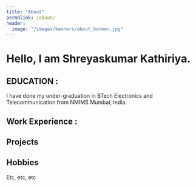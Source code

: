 ```yaml
---
title: "About"
permalink: /about/
header:
  image: "/images/banners/about_banner.jpg"
---
```


# Hello, I am Shreyaskumar Kathiriya.
## EDUCATION :
I have done my under-graduation in BTech Electronics and Telecommunication from NMIMS Mumbai, India.  

## Work Experience :

## Projects

## Hobbies

Etc, etc, etc
